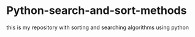 # Python-search-and-sort-methods
this is my repository with sorting and searching algorithms using python
